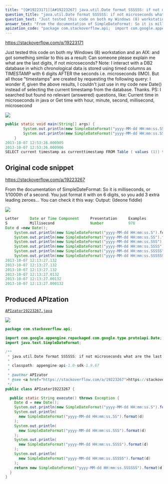 ```yaml
---
title: "[Q#19223171][A#19223267] java.util.Date format SSSSSS: if not microseconds what are the last 3 digits?"
question_title: "java.util.Date format SSSSSS: if not microseconds what are the last 3 digits?"
question_text: "Just tested this code on both my Windows (8) workstation and an AIX: and got something similar to this as a result: Can someone please explain me what are the last digits, if not microseconds? Note: I interact with a DB2 database in which chronological data is stored using timed columns as TIMESTAMP with 6 digits AFTER the seconds i.e. microseconds (IMO). But all those \"timestamps\" are created by requesting the following query: I wonder if, given the above results, I couldn't just use in my code new Date() instead of selecting the current timestamp from the database. Thanks. PS: I searched but found no relevant (answered) questions, like: Current time in microseconds in java or Get time with hour, minute, second, millisecond, microsecond"
answer_text: "From the documentation of SimpleDateFormat: So it is milliseconds, or 1/1000th of a second. You just format it with on 6 digits, so you add 3 extra leading zeroes... You can check it this way: Output: (Ideone fiddle)"
apization_code: "package com.stackoverflow.api;  import com.google.appengine.repackaged.com.google.type.proto1api.Date; import java.text.SimpleDateFormat;  /**  * java.util.Date format SSSSSS: if not microseconds what are the last 3 digits?  *  * classpath: appengine-api-1.0-sdk-1.9.67  *  * @author APIzator  * @see <a href=\"https://stackoverflow.com/a/19223267\">https://stackoverflow.com/a/19223267</a>  */ public class APIzator19223267 {    public static String execute() throws Exception {     Date d = new Date();     System.out.println(new SimpleDateFormat(\"yyyy-MM-dd HH:mm:ss.S\").format(d));     System.out.println(       new SimpleDateFormat(\"yyyy-MM-dd HH:mm:ss.SS\").format(d)     );     System.out.println(       new SimpleDateFormat(\"yyyy-MM-dd HH:mm:ss.SSS\").format(d)     );     System.out.println(       new SimpleDateFormat(\"yyyy-MM-dd HH:mm:ss.SSSS\").format(d)     );     System.out.println(       new SimpleDateFormat(\"yyyy-MM-dd HH:mm:ss.SSSSS\").format(d)     );     return new SimpleDateFormat(\"yyyy-MM-dd HH:mm:ss.SSSSSS\").format(d);   } }"
---
```


https://stackoverflow.com/q/19223171

Just tested this code on both my Windows (8) workstation and an AIX:
and got something similar to this as a result:
Can someone please explain me what are the last digits, if not microseconds?
Note: I interact with a DB2 database in which chronological data is stored using timed columns as TIMESTAMP with 6 digits AFTER the seconds i.e. microseconds (IMO).
But all those &quot;timestamps&quot; are created by requesting the following query:
I wonder if, given the above results, I couldn&#x27;t just use in my code new Date() instead of selecting the current timestamp from the database.
Thanks.
PS: I searched but found no relevant (answered) questions, like:
Current time in microseconds in java
or
Get time with hour, minute, second, millisecond, microsecond


<div class="code-logo"><img src="/stackoverflow.png" /></div>

```java
public static void main(String[] args) {
        System.out.println(new SimpleDateFormat("yyyy-MM-dd HH:mm:ss.SSSSSS").format(new Date()));
        System.out.println(new SimpleDateFormat("yyyy-MM-dd HH:mm:ss.SSSSSS").format(new Date()));
    }
2013-10-07 12:53:26.000905
2013-10-07 12:53:26.000906
SELECT current timestamp as currenttimestamp FROM Table ( values (1)) temp
```


## Original code snippet

https://stackoverflow.com/a/19223267

From the documentation of SimpleDateFormat:
So it is milliseconds, or 1/1000th of a second. You just format it with on 6 digits, so you add 3 extra leading zeroes...
You can check it this way:
Output:
(Ideone fiddle)

<div class="code-logo"><img src="/stackoverflow.png" /></div>

```java
Letter     Date or Time Component     Presentation     Examples  
S          Millisecond                Number           978
Date d =new Date();
    System.out.println(new SimpleDateFormat("yyyy-MM-dd HH:mm:ss.S").format(d));
    System.out.println(new SimpleDateFormat("yyyy-MM-dd HH:mm:ss.SS").format(d));
    System.out.println(new SimpleDateFormat("yyyy-MM-dd HH:mm:ss.SSS").format(d));
    System.out.println(new SimpleDateFormat("yyyy-MM-dd HH:mm:ss.SSSS").format(d));
    System.out.println(new SimpleDateFormat("yyyy-MM-dd HH:mm:ss.SSSSS").format(d));
    System.out.println(new SimpleDateFormat("yyyy-MM-dd HH:mm:ss.SSSSSS").format(d));
2013-10-07 12:13:27.132
2013-10-07 12:13:27.132
2013-10-07 12:13:27.132
2013-10-07 12:13:27.0132
2013-10-07 12:13:27.00132
2013-10-07 12:13:27.000132
```

## Produced APIzation

[`APIzator19223267.java`](https://github.com/pasqualesalza/apization/raw/main/data/search/APIzator19223267.java)

<div class="code-logo"><img src="/apizator.png" /></div>

```java
package com.stackoverflow.api;

import com.google.appengine.repackaged.com.google.type.proto1api.Date;
import java.text.SimpleDateFormat;

/**
 * java.util.Date format SSSSSS: if not microseconds what are the last 3 digits?
 *
 * classpath: appengine-api-1.0-sdk-1.9.67
 *
 * @author APIzator
 * @see <a href="https://stackoverflow.com/a/19223267">https://stackoverflow.com/a/19223267</a>
 */
public class APIzator19223267 {

  public static String execute() throws Exception {
    Date d = new Date();
    System.out.println(new SimpleDateFormat("yyyy-MM-dd HH:mm:ss.S").format(d));
    System.out.println(
      new SimpleDateFormat("yyyy-MM-dd HH:mm:ss.SS").format(d)
    );
    System.out.println(
      new SimpleDateFormat("yyyy-MM-dd HH:mm:ss.SSS").format(d)
    );
    System.out.println(
      new SimpleDateFormat("yyyy-MM-dd HH:mm:ss.SSSS").format(d)
    );
    System.out.println(
      new SimpleDateFormat("yyyy-MM-dd HH:mm:ss.SSSSS").format(d)
    );
    return new SimpleDateFormat("yyyy-MM-dd HH:mm:ss.SSSSSS").format(d);
  }
}

```